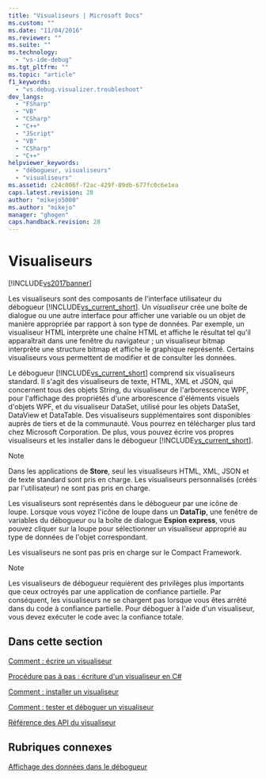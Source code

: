 ```yaml
---
title: "Visualiseurs | Microsoft Docs"
ms.custom: ""
ms.date: "11/04/2016"
ms.reviewer: ""
ms.suite: ""
ms.technology: 
  - "vs-ide-debug"
ms.tgt_pltfrm: ""
ms.topic: "article"
f1_keywords: 
  - "vs.debug.visualizer.troubleshoot"
dev_langs: 
  - "FSharp"
  - "VB"
  - "CSharp"
  - "C++"
  - "JScript"
  - "VB"
  - "CSharp"
  - "C++"
helpviewer_keywords: 
  - "débogueur, visualiseurs"
  - "visualiseurs"
ms.assetid: c24c006f-f2ac-429f-89db-677fc0c6e1ea
caps.latest.revision: 28
author: "mikejo5000"
ms.author: "mikejo"
manager: "ghogen"
caps.handback.revision: 28
---
```

# Visualiseurs
[!INCLUDE[vs2017banner](../code-quality/includes/vs2017banner.md)]

Les visualiseurs sont des composants de l'interface utilisateur du débogueur [!INCLUDE[vs_current_short](../code-quality/includes/vs_current_short_md.md)].  Un *visualiseur* crée une boîte de dialogue ou une autre interface pour afficher une variable ou un objet de manière appropriée par rapport à son type de données.  Par exemple, un visualiseur HTML interprète une chaîne HTML et affiche le résultat tel qu'il apparaîtrait dans une fenêtre du navigateur ; un visualiseur bitmap interprète une structure bitmap et affiche le graphique représenté.  Certains visualiseurs vous permettent de modifier et de consulter les données.  
  
 Le débogueur [!INCLUDE[vs_current_short](../code-quality/includes/vs_current_short_md.md)] comprend six visualiseurs standard.  Il s'agit des visualiseurs de texte, HTML, XML et JSON, qui concernent tous des objets String, du visualiseur de l'arborescence WPF, pour l'affichage des propriétés d'une arborescence d'éléments visuels d'objets WPF, et du visualiseur DataSet, utilisé pour les objets DataSet, DataView et DataTable.  Des visualiseurs supplémentaires sont disponibles auprès de tiers et de la communauté. Vous pourrez en télécharger plus tard chez Microsoft Corporation.  De plus, vous pouvez écrire vos propres visualiseurs et les installer dans le débogueur [!INCLUDE[vs_current_short](../code-quality/includes/vs_current_short_md.md)].  
  
> [!NOTE]
>  Dans les applications de **Store**, seul les visualiseurs HTML, XML, JSON et de texte standard sont pris en charge.  Les visualiseurs personnalisés \(créés par l'utilisateur\) ne sont pas pris en charge.  
  
 Les visualiseurs sont représentés dans le débogueur par une icône de loupe.  Lorsque vous voyez l'icône de loupe dans un **DataTip**, une fenêtre de variables du débogueur ou la boîte de dialogue **Espion express**, vous pouvez cliquer sur la loupe pour sélectionner un visualiseur approprié au type de données de l'objet correspondant.  
  
 Les visualiseurs ne sont pas pris en charge sur le Compact Framework.  
  
> [!NOTE]
>  Les visualiseurs de débogueur requièrent des privilèges plus importants que ceux octroyés par une application de confiance partielle.  Par conséquent, les visualiseurs ne se chargent pas lorsque vous êtes arrêté dans du code à confiance partielle.  Pour déboguer à l'aide d'un visualiseur, vous devez exécuter le code avec la confiance totale.  
  
## Dans cette section  
 [Comment : écrire un visualiseur](../debugger/how-to-write-a-visualizer.md)  
  
 [Procédure pas à pas : écriture d'un visualiseur en C\#](../debugger/walkthrough-writing-a-visualizer-in-csharp.md)  
  
 [Comment : installer un visualiseur](../debugger/how-to-install-a-visualizer.md)  
  
 [Comment : tester et déboguer un visualiseur](../Topic/How%20to:%20Test%20and%20Debug%20a%20Visualizer.md)  
  
 [Référence des API du visualiseur](../debugger/visualizer-api-reference.md)  
  
## Rubriques connexes  
 [Affichage des données dans le débogueur](../debugger/viewing-data-in-the-debugger.md)